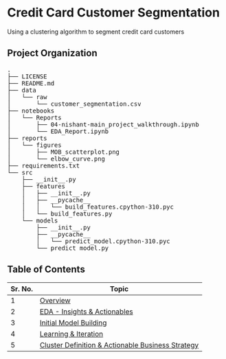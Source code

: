 Credit Card Customer Segmentation
==============================

Using a clustering algorithm to segment credit card customers

## Project Organization

<pre>
.
├── LICENSE 
├── README.md
├── data
│   └── raw
│       └── customer_segmentation.csv
├── notebooks
│   └── Reports
│       ├── 04-nishant-main_project_walkthrough.ipynb
│       └── EDA_Report.ipynb
├── reports
│   └── figures
│       ├── MOB_scatterplot.png
│       └── elbow_curve.png
├── requirements.txt
└── src
    ├── __init__.py
    ├── features
    │   ├── __init__.py
    │   ├── __pycache__
    │   │   └── build_features.cpython-310.pyc
    │   └── build_features.py
    └── models
        ├── __init__.py
        ├── __pycache__
        │   └── predict_model.cpython-310.pyc
        └── predict_model.py
</pre>


## Table of Contents 

| Sr. No. | Topic                                           |
| ------- | ----------------------------------------------- |
| 1       | [Overview](04-nishant-main_project_walkthrough.ipynb#overview) |
| 2       | [EDA - Insights & Actionables](04-nishant-main_project_walkthrough.ipynb#eda) |
| 3       | [Initial Model Building](04-nishant-main_project_walkthrough.ipynb#initial-model-building) |
| 4       | [Learning & Iteration](04-nishant-main_project_walkthrough.ipynb#learning-iteration) |
| 5       | [Cluster Definition & Actionable Business Strategy](04-nishant-main_project_walkthrough.ipynb#cluster-definition-actionable-business-strategy) |




